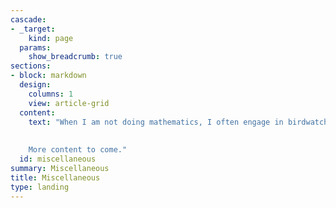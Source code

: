 ```yaml
---
cascade:
- _target:
    kind: page
  params:
    show_breadcrumb: true
sections:
- block: markdown
  design:
    columns: 1
    view: article-grid
  content:
    text: "When I am not doing mathematics, I often engage in birdwatching, indoor climbing, running, cycling, and hiking. 
    
    
    More content to come."
  id: miscellaneous
summary: Miscellaneous
title: Miscellaneous
type: landing
---
```

